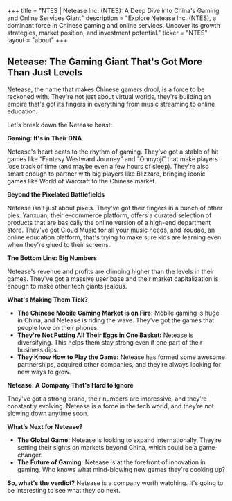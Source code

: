 +++
title = "NTES |  Netease Inc. (NTES): A Deep Dive into China's Gaming and Online Services Giant"
description = "Explore Netease Inc. (NTES), a dominant force in Chinese gaming and online services. Uncover its growth strategies, market position, and investment potential."
ticker = "NTES"
layout = "about"
+++

        


## Netease: The Gaming Giant That's Got More Than Just Levels 

Netease, the name that makes Chinese gamers drool, is a force to be reckoned with. They're not just about virtual worlds, they're building an empire that's got its fingers in everything from music streaming to online education.  

Let's break down the Netease beast:

**Gaming: It's in Their DNA**

Netease's heart beats to the rhythm of gaming. They’ve got a stable of hit games like “Fantasy Westward Journey” and “Onmyoji” that make players lose track of time (and maybe even a few hours of sleep).  They're also smart enough to partner with big players like Blizzard, bringing iconic games like World of Warcraft to the Chinese market. 

**Beyond the Pixelated Battlefields**

Netease isn't just about pixels. They've got their fingers in a bunch of other pies. Yanxuan, their e-commerce platform, offers a curated selection of products that are basically the online version of a high-end department store.  They've got Cloud Music for all your music needs, and Youdao, an online education platform, that's trying to make sure kids are learning even when they're glued to their screens.  

**The Bottom Line: Big Numbers**

Netease's revenue and profits are climbing higher than the levels in their games. They've got a massive user base and their market capitalization is enough to make other tech giants jealous.

**What's Making Them Tick?**

* **The Chinese Mobile Gaming Market is on Fire:**  Mobile gaming is huge in China, and Netease is riding the wave. They've got the games that people love on their phones.
* **They're Not Putting All Their Eggs in One Basket:** Netease is diversifying. This helps them stay strong even if one part of their business dips.
* **They Know How to Play the Game:** Netease has formed some awesome partnerships, acquired other companies, and they’re always looking for new ways to grow.

**Netease: A Company That's Hard to Ignore**

They've got a strong brand, their numbers are impressive, and they’re constantly evolving.  Netease is a force in the tech world, and they’re not slowing down anytime soon. 

**What’s Next for Netease?**  

* **The Global Game:** Netease is looking to expand internationally. They’re setting their sights on markets beyond China, which could be a game-changer. 
* **The Future of Gaming:**  Netease is at the forefront of innovation in gaming.  Who knows what mind-blowing new games they're cooking up?

**So, what's the verdict?**  Netease is a company worth watching. It's going to be interesting to see what they do next. 

        